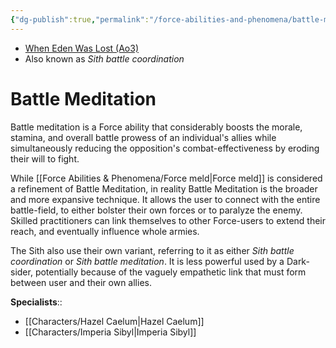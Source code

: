 ```yaml
---
{"dg-publish":true,"permalink":"/force-abilities-and-phenomena/battle-meditation/","tags":["forcepower","universal","control","sense","alter"]}
---
```


- [When Eden Was Lost (Ao3)](https://archiveofourown.org/works/19334440/chapters/45992584)
- Also known as *Sith battle coordination*
# Battle Meditation
Battle meditation is a Force ability that considerably boosts the morale, stamina, and overall battle prowess of an individual's allies while simultaneously reducing the opposition's combat-effectiveness by eroding their will to fight.

While [[Force Abilities & Phenomena/Force meld\|Force meld]] is considered a refinement of Battle Meditation, in reality Battle Meditation is the broader and more expansive technique. It allows the user to connect with the entire battle-field, to either bolster their own forces or to paralyze the enemy. Skilled practitioners can link themselves to other Force-users to extend their reach, and eventually influence whole armies. 

The Sith also use their own variant, referring to it as either *Sith battle coordination* or *Sith battle meditation*. It is less powerful used by a Dark-sider, potentially because of the vaguely empathetic link that must form between user and their own allies. 

**Specialists**::
- [[Characters/Hazel Caelum\|Hazel Caelum]] 
- [[Characters/Imperia Sibyl\|Imperia Sibyl]]